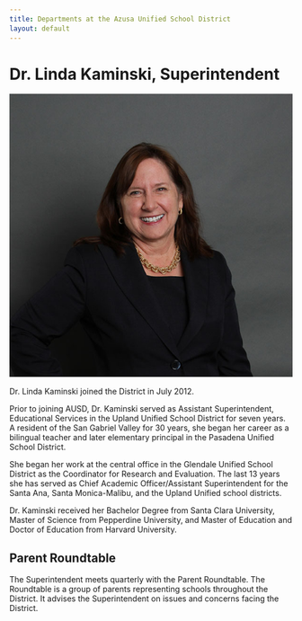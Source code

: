 ```yaml
---
title: Departments at the Azusa Unified School District
layout: default
---
```


# Dr. Linda Kaminski, Superintendent

![](/images/teachers/img_3351.jpg)

Dr. Linda Kaminski joined the District in July 2012.

Prior to joining AUSD, Dr. Kaminski served as Assistant Superintendent, Educational Services in the Upland Unified School District for seven years. A resident of the San Gabriel Valley for 30 years, she began her career as a bilingual teacher and later elementary principal in the Pasadena Unified School District.
 
She began her work at the central office in the Glendale Unified School District as the Coordinator for Research and Evaluation. The last 13 years she has served as Chief Academic Officer/Assistant Superintendent for the Santa Ana, Santa Monica-Malibu, and the Upland Unified school districts.

Dr. Kaminski received her Bachelor Degree from Santa Clara University, Master of Science from Pepperdine University, and Master of Education and Doctor of Education from Harvard University.  

## Parent Roundtable

The Superintendent meets quarterly with the Parent Roundtable. The Roundtable is  a group of parents representing schools throughout the District. It advises the Superintendent on issues and concerns facing the District.
